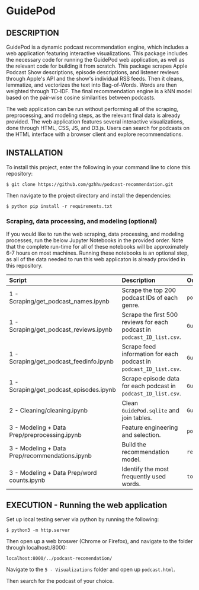 # GuidePod

## DESCRIPTION

GuidePod is a dynamic podcast recommendation engine, which includes a web application featuring interactive visualizations. This package includes the necessary code for running the GuidePod web application, as well as the relevant code for building it from scratch. This package scrapes Apple Podcast Show descriptions, episode descriptions, and listener reviews through Apple's API and the show's individual RSS feeds. Then it cleans, lemmatize, and vectorizes the text into Bag-of-Words. Words are then weighted through TD-IDF. The final recommendation engine is a kNN model based on the pair-wise cosine similarities between podcasts.

The web application can be run without performing all of the scraping, preprocessing, and modeling steps, as the relevant final data is already provided. The web application features several interactive visualizations, done through HTML, CSS, JS, and D3.js. Users can search for podcasts on the HTML interface with a browser client and explore recommendations.

## INSTALLATION

To install this project, enter the following in your command line to clone this repository:

`$ git clone https://github.com/gzhhu/podcast-recommendation.git`

Then navigate to the project directory and install the dependencies: 

`$ python pip install -r requirements.txt `

### Scraping, data processing, and modeling (optional)

If you would like to run the web scraping, data processing, and modeling processes, run the below Jupyter Notebooks in the provided order. Note that the complete run-time for all of these notebooks will be approximately 6-7 hours on most machines. Running these notebooks is an optional step, as all of the data needed to run this web applicaton is already provided in this repository.

Script | Description | Output
:----- | :---- | :------
1 - Scraping/get_podcast_names.ipynb   | Scrape the top 200 podcast IDs of each genre. | `podcast_ID_list.csv`
1 - Scraping/get_podcast_reviews.ipynb   | Scrape the first 500 reviews for each podcast in `podcast_ID_list.csv`. | `GuidePod.sqlite`
1 - Scraping/get_podcast_feedinfo.ipynb   | Scrape feed information for each podcast in `podcast_ID_list.csv`. | `GuidePod.sqlite`
1 - Scraping/get_podcast_episodes.ipynb   | Scrape episode data for each podcast in `podcast_ID_list.csv`. | `GuidePod.sqlite`
2 - Cleaning/cleaning.ipynb   | Clean `GuidePod.sqlite` and join tables. | `GuidePod_clean.sqlite`
3 - Modeling + Data Prep/preprocessing.ipynb   | Feature engineering and selection. | `podcast.csv`
3 - Modeling + Data Prep/recommendations.ipynb   | Build the recommendation model. | `recommendations_top10.json`
3 - Modeling + Data Prep/word counts.ipynb   | Identify the most frequently used words. | `top100_words.json`

## EXECUTION - Running the web application

Set up local testing server via python by running the following:

`$ python3 -m http.server`

Then open up a web broswer (Chrome or Firefox), and navigate to the folder through localhost:/8000:

`localhost:8000/../podcast-recomendation/`

Navigate to the `5 - Visualizations` folder and open up `podcast.html`.

Then search for the podcast of your choice.
